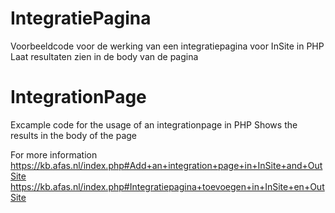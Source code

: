 # IntegratiePagina
Voorbeeldcode voor de werking van een integratiepagina voor InSite in PHP
Laat resultaten zien in de body van de pagina

# IntegrationPage
Excample code for the usage of an integrationpage in PHP
Shows the results in the body of the page

For more information
https://kb.afas.nl/index.php#Add+an+integration+page+in+InSite+and+OutSite
https://kb.afas.nl/index.php#Integratiepagina+toevoegen+in+InSite+en+OutSite
